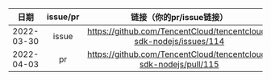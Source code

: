 | 日期 | issue/pr |  链接（你的pr/issue链接）  |  
|:-:|:-:|:-:|
|2022-03-30|issue| https://github.com/TencentCloud/tencentcloud-sdk-nodejs/issues/114 |
|2022-04-03|pr| https://github.com/TencentCloud/tencentcloud-sdk-nodejs/pull/115 |